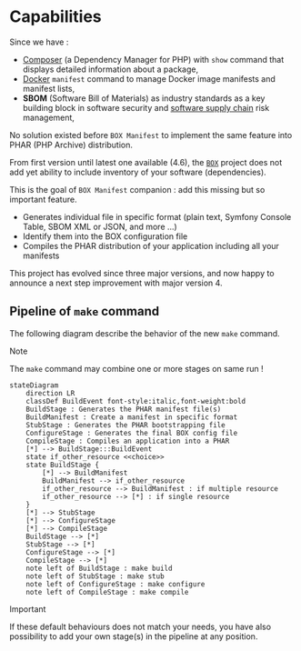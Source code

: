 <!-- markdownlint-disable MD013 -->
# Capabilities

Since we have :

- [Composer][composer] (a Dependency Manager for PHP) with `show` command that displays detailed information about a package,
- [Docker][docker-manifest] `manifest` command to manage Docker image manifests and manifest lists,
- **SBOM** (Software Bill of Materials) as industry standards as a key building block in software security and [software supply chain][sbom] risk management,

No solution existed before `BOX Manifest` to implement the same feature into PHAR (PHP Archive) distribution.

From first version until latest one available (4.6), the [`BOX`][box-project] project does not add yet ability
to include inventory of your software (dependencies).

This is the goal of `BOX Manifest` companion : add this missing but so important feature.

- Generates individual file in specific format (plain text, Symfony Console Table, SBOM XML or JSON, and more ...)
- Identify them into the BOX configuration file
- Compiles the PHAR distribution of your application including all your manifests

This project has evolved since three major versions, and now happy to announce a next step improvement with major version 4.

## Pipeline of `make` command

The following diagram describe the behavior of the new `make` command.

> [!NOTE]
>
> The `make` command may combine one or more stages on same run !

```mermaid
stateDiagram
    direction LR
    classDef BuildEvent font-style:italic,font-weight:bold
    BuildStage : Generates the PHAR manifest file(s)
    BuildManifest : Create a manifest in specific format
    StubStage : Generates the PHAR bootstrapping file
    ConfigureStage : Generates the final BOX config file
    CompileStage : Compiles an application into a PHAR
    [*] --> BuildStage:::BuildEvent
    state if_other_resource <<choice>>
    state BuildStage {
        [*] --> BuildManifest
        BuildManifest --> if_other_resource
        if_other_resource --> BuildManifest : if multiple resource
        if_other_resource --> [*] : if single resource
    }
    [*] --> StubStage
    [*] --> ConfigureStage
    [*] --> CompileStage
    BuildStage --> [*]
    StubStage --> [*]
    ConfigureStage --> [*]
    CompileStage --> [*]
    note left of BuildStage : make build
    note left of StubStage : make stub
    note left of ConfigureStage : make configure
    note left of CompileStage : make compile
```

> [!IMPORTANT]
>
> If these default behaviours does not match your needs,
> you have also possibility to add your own stage(s) in the pipeline at any position.

[box-project]: https://github.com/box-project/box
[sbom]: https://en.wikipedia.org/wiki/Software_supply_chain
[composer]: https://getcomposer.org/
[docker-manifest]: https://docs.docker.com/reference/cli/docker/manifest/
